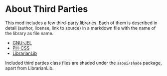 # About Third Parties

This mod includes a few third-party libraries.
Each of them is described in detail (author, license, link to source)
in a markdown file with the name of the library as file name.

 * [GNU-JEL](gnu-jel.md)
 * [PH-CSS](ph-css.md)
 * [LibrarianLib](LibrarianLib.md)

Included third parties class files are shaded under the `saoui/shade` package, apart from LibrarianLib.